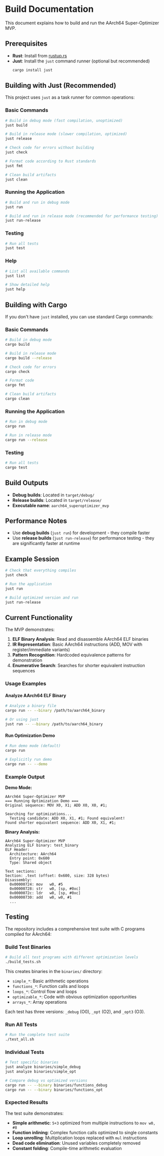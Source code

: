 # Build Documentation

This document explains how to build and run the AArch64 Super-Optimizer MVP.

## Prerequisites

- **Rust**: Install from [rustup.rs](https://rustup.rs/)
- **Just**: Install the `just` command runner (optional but recommended)
  ```bash
  cargo install just
  ```

## Building with Just (Recommended)

This project uses `just` as a task runner for common operations:

### Basic Commands

```bash
# Build in debug mode (fast compilation, unoptimized)
just build

# Build in release mode (slower compilation, optimized)
just release

# Check code for errors without building
just check

# Format code according to Rust standards
just fmt

# Clean build artifacts
just clean
```

### Running the Application

```bash
# Build and run in debug mode
just run

# Build and run in release mode (recommended for performance testing)
just run-release
```

### Testing

```bash
# Run all tests
just test
```

### Help

```bash
# List all available commands
just list

# Show detailed help
just help
```

## Building with Cargo

If you don't have `just` installed, you can use standard Cargo commands:

### Basic Commands

```bash
# Build in debug mode
cargo build

# Build in release mode
cargo build --release

# Check code for errors
cargo check

# Format code
cargo fmt

# Clean build artifacts
cargo clean
```

### Running the Application

```bash
# Run in debug mode
cargo run

# Run in release mode
cargo run --release
```

### Testing

```bash
# Run all tests
cargo test
```

## Build Outputs

- **Debug builds**: Located in `target/debug/`
- **Release builds**: Located in `target/release/`
- **Executable name**: `aarch64_superoptimizer_mvp`

## Performance Notes

- Use **debug builds** (`just run`) for development - they compile faster
- Use **release builds** (`just run-release`) for performance testing - they are significantly faster at runtime

## Example Session

```bash
# Check that everything compiles
just check

# Run the application
just run

# Build optimized version and run
just run-release
```

## Current Functionality

The MVP demonstrates:
1. **ELF Binary Analysis**: Read and disassemble AArch64 ELF binaries
2. **IR Representation**: Basic AArch64 instructions (ADD, MOV with register/immediate variants)
3. **Pattern Recognition**: Hardcoded equivalence patterns for demonstration
4. **Enumerative Search**: Searches for shorter equivalent instruction sequences

### Usage Examples

#### Analyze AArch64 ELF Binary
```bash
# Analyze a binary file
cargo run -- --binary /path/to/aarch64_binary

# Or using just
just run -- --binary /path/to/aarch64_binary
```

#### Run Optimization Demo
```bash
# Run demo mode (default)
cargo run

# Explicitly run demo
cargo run -- --demo
```

### Example Output

**Demo Mode:**
```
AArch64 Super-Optimizer MVP
=== Running Optimization Demo ===
Original sequence: MOV X0, X1; ADD X0, X0, #1; 

Searching for optimizations...
  Testing candidate: ADD X0, X1, #1; Found equivalent!
Found shorter equivalent sequence: ADD X0, X1, #1; 
```

**Binary Analysis:**
```
AArch64 Super-Optimizer MVP
Analyzing ELF binary: test_binary
ELF Header:
  Architecture: AArch64
  Entry point: 0x600
  Type: Shared object

Text sections:
Section: .text (offset: 0x600, size: 328 bytes)
Disassembly:
  0x00000724: mov	w0, #5
  0x00000728: str	w0, [sp, #0xc]
  0x0000072c: ldr	w0, [sp, #0xc]
  0x00000730: add	w0, w0, #1
  ...
```

## Testing

The repository includes a comprehensive test suite with C programs compiled for AArch64:

### Build Test Binaries
```bash
# Build all test programs with different optimization levels
./build_tests.sh
```

This creates binaries in the `binaries/` directory:
- `simple_*`: Basic arithmetic operations
- `functions_*`: Function calls and loops
- `loops_*`: Control flow and loops
- `optimizable_*`: Code with obvious optimization opportunities  
- `arrays_*`: Array operations

Each test has three versions: `_debug` (O0), `_opt` (O2), and `_opt3` (O3).

### Run All Tests
```bash
# Run the complete test suite
./test_all.sh
```

### Individual Tests
```bash
# Test specific binaries
just analyze binaries/simple_debug
just analyze binaries/simple_opt

# Compare debug vs optimized versions
cargo run -- --binary binaries/functions_debug
cargo run -- --binary binaries/functions_opt
```

### Expected Results

The test suite demonstrates:
- **Simple arithmetic**: `5+3` optimized from multiple instructions to `mov w0, #8`
- **Function inlining**: Complex function calls optimized to single constants
- **Loop unrolling**: Multiplication loops replaced with `mul` instructions
- **Dead code elimination**: Unused variables completely removed
- **Constant folding**: Compile-time arithmetic evaluation